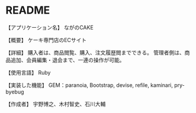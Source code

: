 # README

【アプリケーション名】
ながのCAKE

【概要】
ケーキ専門店のECサイト

【詳細】
購入者は、商品閲覧、購入、注文履歴閲までできる。
管理者側は、商品追加、会員編集・退会まで、一連の操作が可能。

【使用言語】
Ruby

【実装した機能】
GEM：paranoia, Bootstrap, devise, refile, kaminari, pry-byebug

【作成者】
宇野博之、木村智史、石川大輔
